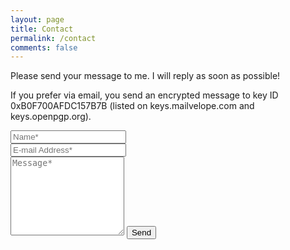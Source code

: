 ```yaml
---
layout: page
title: Contact
permalink: /contact
comments: false
---
```


<form action="{{site.contact-form}}" method="POST">    
<p class="mb-4">Please send your message to me. I will reply as soon as possible!</p>
<p>If you prefer via email, you send an encrypted message to key ID 0xB0F700AFDC157B7B (listed on keys.mailvelope.com and keys.openpgp.org).</p>
<div class="form-group row">
<div class="col-md-6">
<input class="form-control" type="text" name="name" placeholder="Name*" required>
</div>
<div class="col-md-6">
<input class="form-control" type="email" name="_replyto" placeholder="E-mail Address*" required>
</div>
</div>
<textarea rows="8" class="form-control mb-3" name="message" placeholder="Message*" required></textarea>    
<input class="btn btn-dark" type="submit" value="Send">
</form>